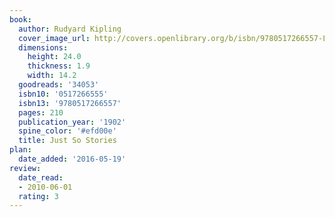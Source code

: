 ```yaml
---
book:
  author: Rudyard Kipling
  cover_image_url: http://covers.openlibrary.org/b/isbn/9780517266557-L.jpg
  dimensions:
    height: 24.0
    thickness: 1.9
    width: 14.2
  goodreads: '34053'
  isbn10: '0517266555'
  isbn13: '9780517266557'
  pages: 210
  publication_year: '1902'
  spine_color: '#efd00e'
  title: Just So Stories
plan:
  date_added: '2016-05-19'
review:
  date_read:
  - 2010-06-01
  rating: 3
---
```

